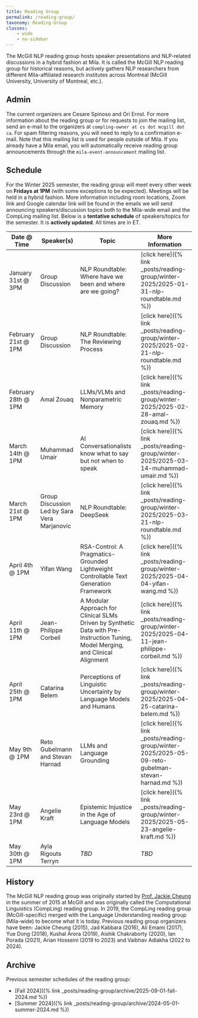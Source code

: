 ```yaml
---
title: Reading Group
permalink: /reading-group/
taxonomy: Reading-Group
classes:
    - wide
    - no-sidebar
---
```


The McGill NLP reading group hosts speaker presentations and NLP-related discussions in a hybrid fashion at Mila. It is called the McGill NLP reading group for historical reasons, but actively gathers NLP researchers from different Mila-affiliated research institutes across Montreal (McGill University, University of Montreal, etc.).

## Admin

The current organizers are Cesare Spinoso and Ori Ernst. For more information about the reading group or for requests to join the mailing list, send an e-mail to the organizers at `compling-owner at cs dot mcgill dot ca`. For spam filtering reasons, you will need to reply to a confirmation e-mail. Note that this mailing list is used for people outside of Mila. If you already have a Mila email, you will automatically receive reading group announcements through the `mila-event-announcement` mailing list.

## Schedule

For the Winter 2025 semester, the reading group will meet every other week on **Fridays at 1PM** (with some exceptions to be expected). Meetings will be held in a hybrid fashion. More information including room locations, Zoom link and Google calendar link will be found in the emails we will send announcing speakers/discussion topics both to the Mila-wide email and the CompLing mailing list. Below is a **tentative schedule** of speakers/topics for the semester. It is **actively updated**. All times are in ET.

| **Date @ Time** | **Speaker(s)** | **Topic** | **More Information** |
|---|---|---|---|
| January 31st @ 3PM | Group Discussion | NLP Roundtable: Where have we been and where are we going? | [click here]({% link _posts/reading-group/winter-2025/2025-01-31-nlp-roundtable.md %}) |
| February 21st @ 1PM | Group Discussion | NLP Roundtable: The Reviewing Process | [click here]({% link _posts/reading-group/winter-2025/2025-02-21-nlp-roundtable.md %}) |
| February 28th @ 1PM | Amal Zouaq | LLMs/VLMs and Nonparametric Memory | [click here]({% link _posts/reading-group/winter-2025/2025-02-28-amal-zouaq.md %}) |
| March 14th @ 1PM | Muhammad Umair | AI Conversationalists know what to say but not when to speak | [click here]({% link _posts/reading-group/winter-2025/2025-03-14-muhammad-umair.md %}) |
| March 21st @ 1PM | Group Discussion Led by Sara Vera Marjanovic | NLP Roundtable: DeepSeek | [click here]({% link _posts/reading-group/winter-2025/2025-03-21-nlp-roundtable.md  %}) |
| April 4th @ 1PM | Yifan Wang | RSA-Control: A Pragmatics-Grounded Lightweight Controllable Text Generation Framework | [click here]({% link _posts/reading-group/winter-2025/2025-04-04-yifan-wang.md  %}) |
| April 11th @ 1PM | Jean-Philippe Corbeil | A Modular Approach for Clinical SLMs Driven by Synthetic Data with Pre-Instruction Tuning, Model Merging, and Clinical Alignment | [click here]({% link _posts/reading-group/winter-2025/2025-04-11-jean-philippe-corbeil.md  %}) |
| April 25th @ 1PM | Catarina Belem | Perceptions of Linguistic Uncertainty by Language Models and Humans | [click here]({% link _posts/reading-group/winter-2025/2025-04-25-catarina-belem.md  %}) |
| May 9th @ 1PM | Reto Gubelmann and Stevan Harnad | LLMs and Language Grounding | [click here]({% link _posts/reading-group/winter-2025/2025-05-09-reto-gubelman-stevan-harnad.md  %}) |
| May 23rd @ 1PM | Angelie Kraft | Epistemic Injustice in the Age of Language Models | [click here]({% link _posts/reading-group/winter-2025/2025-05-23-angelie-kraft.md %}) |
| May 30th @ 1PM | Ayla Rigouts Terryn | *TBD* | *TBD* |

## History

The McGill NLP reading group was originally started by [Prof. Jackie Cheung](https://www.cs.mcgill.ca/~jcheung/) in the summer of 2015 at McGill and was originally called the Computational Linguistics (CompLing) reading group. In 2019, the CompLing reading group (McGill-specific) merged with the Language Understanding reading group (Mila-wide) to become what it is today. Previous reading group organizers have been: Jackie Cheung (2015), Jad Kabbara (2016), Ali Emami (2017), Yue Dong (2018), Kushal Arora (2019), Aishik Chakraborty (2020), Ian Porada (2021), Arian Hosseini (2019 to 2023) and Vaibhav Adlakha (2022 to 2024).

## Archive

Previous semester schedules of the reading group:
- [Fall 2024]({% link _posts/reading-group/archive/2025-09-01-fall-2024.md %})
- [Summer 2024]({% link _posts/reading-group/archive/2024-05-01-summer-2024.md %})
